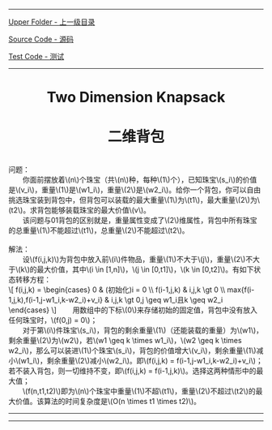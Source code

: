 <script type="text/javascript" async src="//cdn.bootcss.com/mathjax/2.7.0/MathJax.js?config=TeX-AMS-MML_HTMLorMML"></script>
<script type="text/javascript" async src="https://cdnjs.cloudflare.com/ajax/libs/mathjax/2.7.1/MathJax.js?config=TeX-MML-AM_CHTML"></script>


--------
[Upper Folder - 上一级目录](../../)

[Source Code - 源码](https://github.com/zhaochenyou/Way-to-Algorithm/blob/master/src/DynamicProgramming/KnapsackDP/TwoDimensionKnapsack.hpp)

[Test Code - 测试](https://github.com/zhaochenyou/Way-to-Algorithm/blob/master/src/DynamicProgramming/KnapsackDP/TwoDimensionKnapsack.cpp)


--------

<div>
<h1 align="center">Two Dimension Knapsack</h1>
<h1 align="center">二维背包</h1>
<br>
问题： <br>
&emsp;&emsp;你面前摆放着\(n\)个珠宝（共\(n\)种，每种\(1\)个），已知珠宝\(s_i\)的价值是\(v_i\)，重量\(1\)是\(w1_i\)，重量\(2\)是\(w2_i\)。给你一个背包，你可以自由挑选珠宝装到背包中，但背包可以装载的最大重量\(1\)为\(t1\)，最大重量\(2\)为\(t2\)。求背包能够装载珠宝的最大价值\(v\)。 <br>
&emsp;&emsp;该问题与01背包的区别就是，重量属性变成了\(2\)维属性，背包中所有珠宝的总重量\(1\)不能超过\(t1\)，总重量\(2\)不能超过\(t2\)。 <br>
<br>
解法： <br>
&emsp;&emsp;设\(f(i,j,k)\)为背包中放入前\(i\)件物品，重量\(1\)不大于\(j\)，重量\(2\)不大于\(k\)的最大价值，其中\(i \in [1,n]\)，\(j \in [0,t1]\)，\(k \in [0,t2]\)。有如下状态转移方程： <br>
\[
f(i,j,k) =
\begin{cases}
0 & (初始化)i = 0 \\
f(i-1,j,k) & i,j,k \gt 0 \\
max{f(i-1,j,k),f(i-1,j-w1_i,k-w2_i)+v_i} & i,j,k \gt 0,j \geq w1_i且k \geq w2_i
\end{cases}
\]
&emsp;&emsp;用数组中的下标\(0\)来存储初始的固定值，背包中没有放入任何珠宝时，\(f(0,j) = 0\)； <br>
&emsp;&emsp;对于第\(i\)件珠宝\(s_i\)，背包的剩余重量\(1\)（还能装载的重量）为\(w1\)，剩余重量\(2\)为\(w2\)，若\(w1 \geq k \times w1_i\)，\(w2 \geq k \times w2_i\)，那么可以装进\(1\)个珠宝\(s_i\)，背包的价值增大\(v_i\)，剩余重量\(1\)减小\(w1_i\)，剩余重量\(2\)减小\(w2_i\)。即\(f(i,j,k) = f(i-1,j-w1_i,k-w2_i)+v_i\)；若不装入背包，则一切维持不变，即\(f(i,j,k) = f(i-1,j,k)\)。选择这两种情形中的最大值； <br>
&emsp;&emsp;\(f(n,t1,t2)\)即为\(n\)个珠宝中重量\(1\)不超\(t1\)，重量\(2\)不超过\(t2\)的最大价值。该算法的时间复杂度是\(O(n \times t1 \times t2)\)。 <br>
</div>


--------
--------
